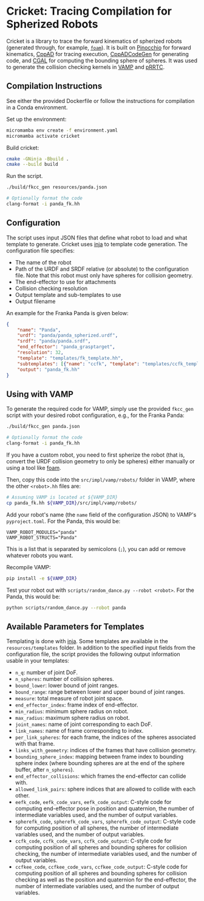 # Cricket: Tracing Compilation for Spherized Robots

Cricket is a library to trace the forward kinematics of spherized robots (generated through, for example, [`foam`](github.com/CoMMALab/foam/)).
It is built on [Pinocchio](https://github.com/stack-of-tasks/pinocchio) for forward kinematics, [CppAD](https://github.com/coin-or/CppAD) for tracing execution, [CppADCodeGen](https://github.com/joaoleal/CppADCodeGen) for generating code, and [CGAL](https://www.cgal.org/) for computing the bounding sphere of spheres.
It was used to generate the collision checking kernels in [VAMP](https://github.com/kavrakiLab/vamp) and [pRRTC](https://github.com/CoMMALab/pRRTC).

## Compilation Instructions

See either the provided Dockerfile or follow the instructions for compilation in a Conda environment.

Set up the environment:
```bash
micromamba env create -f environment.yaml
micromamba activate cricket
```

Build cricket:
```bash
cmake -GNinja -Bbuild .
cmake --build build
```

Run the script.
```bash
./build/fkcc_gen resources/panda.json

# Optionally format the code
clang-format -i panda_fk.hh
```

## Configuration

The script uses input JSON files that define what robot to load and what template to generate.
Cricket uses [inja](https://github.com/pantor/inja) to template code generation.
The configuration file specifies:
- The name of the robot
- Path of the URDF and SRDF relative (or absolute) to the configuration file. Note that this robot must only have spheres for collision geometry.
- The end-effector to use for attachments
- Collision checking resolution
- Output template and sub-templates to use
- Output filename

An example for the Franka Panda is given below:
```json
{
    "name": "Panda",
    "urdf": "panda/panda_spherized.urdf",
    "srdf": "panda/panda.srdf",
    "end_effector": "panda_grasptarget",
    "resolution": 32,
    "template": "templates/fk_template.hh",
    "subtemplates": [{"name": "ccfk", "template": "templates/ccfk_template.hh"}],
    "output": "panda_fk.hh"
}
```

## Using with VAMP

To generate the required code for VAMP, simply use the provided `fkcc_gen` script with your desired robot configuration, e.g., for the Franka Panda:
```bash
./build/fkcc_gen panda.json

# Optionally format the code
clang-format -i panda_fk.hh
```
If you have a custom robot, you need to first spherize the robot (that is, convert the URDF collision geometry to only be spheres) either manually or using a tool like [foam](https://github.com/CoMMALab/foam/).

Then, copy this code into the `src/impl/vamp/robots/` folder in VAMP, where the other `<robot>.hh` files are:
```bash
# Assuming VAMP is located at ${VAMP_DIR}
cp panda_fk.hh ${VAMP_DIR}/src/impl/vamp/robots/
```

Add your robot's name (the `name` field of the configuration JSON) to VAMP's `pyproject.toml`. For the Panda, this would be:
```
VAMP_ROBOT_MODULES="panda"
VAMP_ROBOT_STRUCTS="Panda"
```
This is a list that is separated by semicolons (`;`), you can add or remove whatever robots you want.

Recompile VAMP:
```bash
pip install -e ${VAMP_DIR}
```

Test your robot out with `scripts/random_dance.py --robot <robot>`. For the Panda, this would be:
```bash
python scripts/random_dance.py --robot panda
```

## Available Parameters for Templates

Templating is done with [inja](https://github.com/pantor/inja).
Some templates are available in the `resources/templates` folder.
In addition to the specified input fields from the configuration file, the script provides the following output information usable in your templates:
- `n_q`: number of joint DoF.
- `n_spheres`: number of collision spheres.
- `bound_lower`: lower bound of joint ranges.
- `bound_range`: range between lower and upper bound of joint ranges.
- `measure`: total measure of robot joint space.
- `end_effector_index`: frame index of end-effector.
- `min_radius`: minimum sphere radius on robot.
- `max_radius`: maximum sphere radius on robot.
- `joint_names`: name of joint corresponding to each DoF.
- `link_names`: name of frame corresponding to index.
- `per_link_spheres`: for each frame, the indices of the spheres associated with that frame.
- `links_with_geometry`: indices of the frames that have collision geometry.
- `bounding_sphere_index`: mapping between frame index to bounding sphere index (where bounding spheres are at the end of the sphere buffer, after `n_spheres`).
- `end_effector_collisions`: which frames the end-effector can collide with.
- `allowed_link_pairs`: sphere indices that are allowed to collide with each other.
- `eefk_code`, `eefk_code_vars`, `eefk_code_output`: C-style code for computing end-effector pose in position and quaternion, the number of intermediate variables used, and the number of output variables.
- `spherefk_code`, `spherefk_code_vars`, `spherefk_code_output`: C-style code for computing position of all spheres, the number of intermediate variables used, and the number of output variables.
- `ccfk_code`, `ccfk_code_vars`, `ccfk_code_output`: C-style code for computing position of all spheres and bounding spheres for collision checking, the number of intermediate variables used, and the number of output variables.
- `ccfkee_code`, `ccfkee_code_vars`, `ccfkee_code_output`: C-style code for computing position of all spheres and bounding spheres for collision checking as well as the position and quaternion for the end-effector, the number of intermediate variables used, and the number of output variables.
